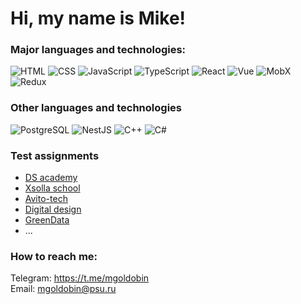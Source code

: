 # Hi, my name is **Mike**!

### Major languages and technologies:  
![HTML](https://img.shields.io/badge/-HTML-090909?style=for-the-badge&logo=html5)
![CSS](https://img.shields.io/badge/-CSS-090909?style=for-the-badge&logo=css3)
![JavaScript](https://img.shields.io/badge/-JavaScript-090909?style=for-the-badge&logo=javascript)
![TypeScript](https://img.shields.io/badge/-TypeScript-090909?style=for-the-badge&logo=typescript)
![React](https://img.shields.io/badge/-React-090909?style=for-the-badge&logo=react)
![Vue](https://img.shields.io/badge/-Vue.js-090909?style=for-the-badge&logo=vuedotjs)
![MobX](https://img.shields.io/badge/-MobX-090909?style=for-the-badge&logo=mobx)
![Redux](https://img.shields.io/badge/-Redux-090909?style=for-the-badge&logo=redux)

### Other languages and technologies
![PostgreSQL](https://img.shields.io/badge/-PostgreSQL-090909?style=for-the-badge&logo=postgresql)
![NestJS](https://img.shields.io/badge/-NestJS-090909?style=for-the-badge&logo=nestjs)
![C++](https://img.shields.io/badge/-C++-090909?style=for-the-badge&logo=cplusplus)
![C#](https://img.shields.io/badge/-C%23-090909?style=for-the-badge&logo=csharp)

### Test assignments
- [DS academy](https://github.com/MGoldobin/DS_academy)
- [Xsolla school](https://github.com/MGoldobin/xsolla_school)
- [Avito-tech](https://github.com/MGoldobin/avito-tech)
- [Digital design](https://github.com/MGoldobin/digital_design)
- [GreenData](https://github.com/MGoldobin/green_data)
- ...

### How to reach me:
Telegram: https://t.me/mgoldobin  
Email: mgoldobin@psu.ru
